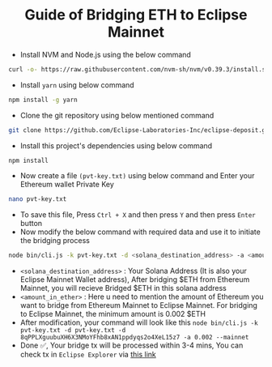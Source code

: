 <h1 align=center>Guide of Bridging ETH to Eclipse Mainnet</h1>

- Install NVM and Node.js using the below command
```bash
curl -o- https://raw.githubusercontent.com/nvm-sh/nvm/v0.39.3/install.sh | bash && export NVM_DIR="/usr/local/share/nvm"; [ -s "$NVM_DIR/nvm.sh" ] && \. "$NVM_DIR/nvm.sh"; [ -s "$NVM_DIR/bash_completion" ] && \. "$NVM_DIR/bash_completion"; source ~/.bashrc; nvm install --lts; nvm use --lts
```
- Install `yarn` using below command
```bash
npm install -g yarn
```
- Clone the git repository using below mentioned command
```bash
git clone https://github.com/Eclipse-Laboratories-Inc/eclipse-deposit.git && cd eclipse-deposit.git
```
- Install this project's dependencies using below command
```bash
npm install
```
- Now create a file `(pvt-key.txt)` using below command and Enter your Ethereum wallet Private Key
```bash
nano pvt-key.txt
```
- To save this file, Press `Ctrl + X` and then press `Y` and then press `Enter` button
- Now modify the below command with required data and use it to initiate the bridging process
```bash
node bin/cli.js -k pvt-key.txt -d <solana_destination_address> -a <amount_in_ether> --mainnet
```
- `<solana_destination_address>` : Your Solana Address (It is also your Eclipse Mainnet Wallet address), After bridging $ETH from Ethereum Mainnet, you will recieve Bridged $ETH in this solana address
- `<amount_in_ether>` : Here u need to mention the amount of Ethereum you want to bridge from Ethereum Mainnet to Eclipse Mainnet. For bridging to Eclipse Mainnet, the minimum amount is 0.002 $ETH
- After modification, your command will look like this `node bin/cli.js -k pvt-key.txt -d pvt-key.txt -d 8qPPLXguubuXH6X3NMoYFhb8xAN1ppdyqs2o4XeL15z7 -a 0.002 --mainnet`
- Done ✅, Your bridge tx will be processed within 3-4 mins, You can check tx in `Eclipse Explorer` via [this link](https://explorer.eclipse.xyz/)
